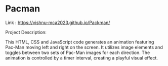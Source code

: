 # Pacman
Link : https://vishnu-mca2023.github.io/Packman/

Project Description: 

This HTML, CSS and JavaScript code generates an animation featuring Pac-Man moving left and right on the screen. It utilizes image elements and toggles between two sets of Pac-Man images for each direction. The animation is controlled by a timer interval, creating a playful visual effect.
